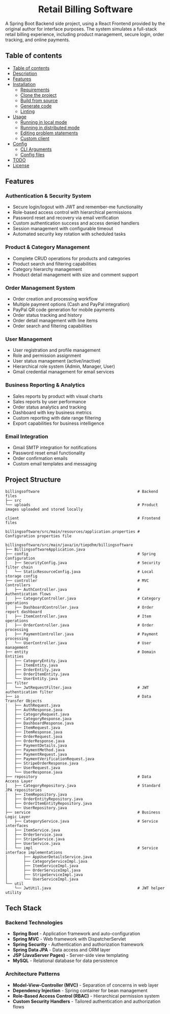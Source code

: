 <h1 align="Center">Retail Billing Software</h1>
<p>
    A Spring Boot Backend side project, using a React Frontend provided by the original author for interface purposes. The system simulates a full-stack retail billing experience, including product management, secure login, order tracking, and online payments.
</p>

<a name="table-of-contents"></a>

## Table of contents

-   [Table of contents](#table-of-contents)
-   [Description](#description)
-   [Features](#features)
-   [Installation](#installation)
    -   [Requirements](#requirements)
    -   [Clone the project](#clone-the-project)
    -   [Build from source](#build-from-source)
    -   [Generate code](#generate-code)
    -   [Linting](#linting)
-   [Usage](#usage)
    -   [Running in local mode](#running-in-local-mode)
    -   [Running in distributed mode](#running-in-distributed-mode)
    -   [Editing problem statements](#editing-problem-statements)
    -   [Custom client](#custom-client)
-   [Config](#config)
    -   [CLI Arguments](#cli-arguments)
    -   [Config files](#config-files)
-   [TODO](#todo)
-   [License](#license)

<a name="features"></a>

## Features

### Authentication & Security System
- Secure login/logout with JWT and remember-me functionality
- Role-based access control with hierarchical permissions
- Password reset and recovery via email verification
- Custom authentication success and access denied handlers
- Session management with configurable timeout
- Automated security key rotation with scheduled tasks

### Product & Category Management
- Complete CRUD operations for products and categories
- Product search and filtering capabilities
- Category hierarchy management
- Product detail management with size and comment support

### Order Management System
- Order creation and processing workflow
- Multiple payment options (Cash and PayPal integration)
- PayPal QR code generation for mobile payments
- Order status tracking and history
- Order detail management with line items
- Order search and filtering capabilities

### User Management
- User registration and profile management
- Role and permission assignment
- User status management (active/inactive)
- Hierarchical role system (Admin, Manager, User)
- Gmail credential management for email services

### Business Reporting & Analytics
- Sales reports by product with visual charts
- Sales reports by user performance
- Order status analytics and tracking
- Dashboard with key business metrics
- Custom reporting with date range filtering
- Export capabilities for business intelligence

### Email Integration
- Gmail SMTP integration for notifications
- Password reset email functionality
- Order confirmation emails
- Custom email templates and messaging

## Project Structure

```
billingsoftware                                           # Backend files
├── src
└── uploads                                               # Product images uploaded and stored locally

client                                                    # Frontend files

billingsoftware/src/main/resources/application.properties # Configuration properties file

billingsoftware/src/main/java/in/tiepdhm/billingsoftware
├── BillingsoftwareApplication.java
├── config                                                # Spring Configuration
│   ├── SecurityConfig.java                               # Security filter chain
│   └── StaticResourceConfig.java                         # Local storage config
├── controller                                            # MVC Controllers
│   ├── AuthController.java                               # Authentication flows
│   ├── CategoryController.java                           # Category operations
│   ├── DashboardController.java                          # Order report dashboard
│   ├── ItemController.java                               # Item operations
│   ├── OrderController.java                              # Order processing
│   ├── PaymentController.java                            # Payment processing
│   └── UserController.java                               # User management
├── entity                                                # Domain Entities
│   ├── CategoryEntity.java
│   ├── ItemEntity.java
│   ├── OrderEntity.java
│   ├── OrderItemEntity.java
│   └── UserEntity.java
├── filter
│   └── JwtRequestFilter.java                             # JWT authentication filter
├── io                                                    # Data Transfer Objects
│   ├── AuthRequest.java
│   ├── AuthResponse.java
│   ├── CategoryRequest.java
│   ├── CategoryResponse.java
│   ├── DashboardResponse.java
│   ├── ItemRequest.java
│   ├── ItemResponse.java
│   ├── OrderRequest.java
│   ├── OrderResponse.java
│   ├── PaymentDetails.java
│   ├── PaymentMethod.java
│   ├── PaymentRequest.java
│   ├── PaymentVerificationRequest.java
│   ├── StripeOrderResponse.java
│   ├── UserRequest.java
│   └── UserResponse.java
├── repository                                            # Data Access Layer
│   ├── CategoryRepository.java                           # Standard JPA repositories
│   ├── ItemRepository.java
│   ├── OrderEntityRepository.java
│   ├── OrderItemEntityRepository.java
│   └── UserRepository.java
├── service                                               # Business Logic Layer
│   ├── CategoryService.java                              # Service interfaces
│   ├── ItemService.java
│   ├── OrderService.java
│   ├── StripeService.java
│   ├── UserService.java
│   └── impl                                              # Service interface implementations
│       ├── AppUserDetailsService.java
│       ├── CategoryServiceImpl.java
│       ├── ItemServiceImpl.java
│       ├── OrderServiceImpl.java
│       ├── StripeServiceImpl.java
│       └── UserServiceImpl.java
└── util
    └── JwtUtil.java                                      # JWT helper utility
```

## Tech Stack

### Backend Technologies
- **Spring Boot** - Application framework and auto-configuration
- **Spring MVC** - Web framework with DispatcherServlet
- **Spring Security** - Authentication and authorization framework
- **Spring Data JPA** - Data access and ORM layer
- **JSP (JavaServer Pages)** - Server-side view templating
- **MySQL** - Relational database for data persistence

### Architecture Patterns
- **Model-View-Controller (MVC)** - Separation of concerns in web layer
- **Dependency Injection** - Spring container for bean management
- **Role-Based Access Control (RBAC)** - Hierarchical permission system
- **Custom Security Handlers** - Tailored authentication and authorization flows
